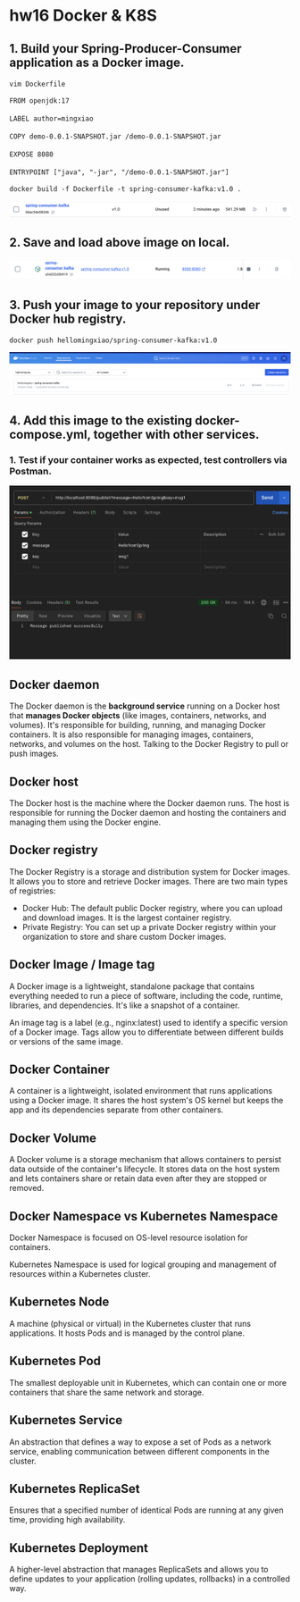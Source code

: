 # hw16 Docker & K8S

## 1. Build your Spring-Producer-Consumer application as a Docker image.

```
vim Dockerfile
```
```
FROM openjdk:17

LABEL author=mingxiao

COPY demo-0.0.1-SNAPSHOT.jar /demo-0.0.1-SNAPSHOT.jar

EXPOSE 8080

ENTRYPOINT ["java", "-jar", "/demo-0.0.1-SNAPSHOT.jar"]
```
```
docker build -f Dockerfile -t spring-consumer-kafka:v1.0 .
```

![](pictures/16-1.png)

## 2. Save and load above image on local.

![](pictures/16-2.png)

## 3. Push your image to your repository under Docker hub registry.

```
docker push hellomingxiao/spring-consumer-kafka:v1.0
```

![](pictures/16-3.png)

## 4. Add this image to the existing docker-compose.yml, together with other services.

### 1. Test if your container works as expected, test controllers via Postman.

![](pictures/16-4.png)


## Docker daemon

The Docker daemon is the **background service** running on a Docker host that **manages Docker objects** (like images, containers, networks, and volumes). It's responsible for building, running, and managing Docker containers. It is also responsible for managing images, containers, networks, and volumes on the host. Talking to the Docker Registry to pull or push images.

## Docker host

The Docker host is the machine where the Docker daemon runs. The host is responsible for running the Docker daemon and hosting the containers and managing them using the Docker engine.

## Docker registry

The Docker Registry is a storage and distribution system for Docker images. It allows you to store and retrieve Docker images. There are two main types of registries:

- Docker Hub: The default public Docker registry, where you can upload and download images. It is the largest container registry.
- Private Registry: You can set up a private Docker registry within your organization to store and share custom Docker images.

## Docker Image / Image tag

A Docker image is a lightweight, standalone package that contains everything needed to run a piece of software, including the code, runtime, libraries, and dependencies. It's like a snapshot of a container.

An image tag is a label (e.g., nginx:latest) used to identify a specific version of a Docker image. Tags allow you to differentiate between different builds or versions of the same image.

## Docker Container

A container is a lightweight, isolated environment that runs applications using a Docker image. It shares the host system's OS kernel but keeps the app and its dependencies separate from other containers.

## Docker Volume

A Docker volume is a storage mechanism that allows containers to persist data outside of the container's lifecycle. It stores data on the host system and lets containers share or retain data even after they are stopped or removed.

## Docker Namespace vs Kubernetes Namespace

Docker Namespace is focused on OS-level resource isolation for containers.

Kubernetes Namespace is used for logical grouping and management of resources within a Kubernetes cluster.

## Kubernetes Node

A machine (physical or virtual) in the Kubernetes cluster that runs applications. It hosts Pods and is managed by the control plane.

## Kubernetes Pod

The smallest deployable unit in Kubernetes, which can contain one or more containers that share the same network and storage.

## Kubernetes Service

An abstraction that defines a way to expose a set of Pods as a network service, enabling communication between different components in the cluster.

## Kubernetes ReplicaSet

Ensures that a specified number of identical Pods are running at any given time, providing high availability.

## Kubernetes Deployment

A higher-level abstraction that manages ReplicaSets and allows you to define updates to your application (rolling updates, rollbacks) in a controlled way.

